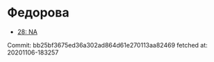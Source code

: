 # Федорова
- [28: NA](28.md)

Commit: bb25bf3675ed36a302ad864d61e270113aa82469
 fetched at: 20201106-183257
